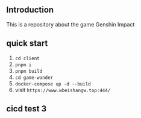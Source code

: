 ## Introduction

This is a repository about the game Genshin Impact

## quick start

1. `cd client`
2. `pnpm i`
3. `pnpm build`
4. `cd game-wander`
5. `docker-compose up -d --build`
6. visit `https://www.wbeishangw.top:444/`

## cicd test 3
